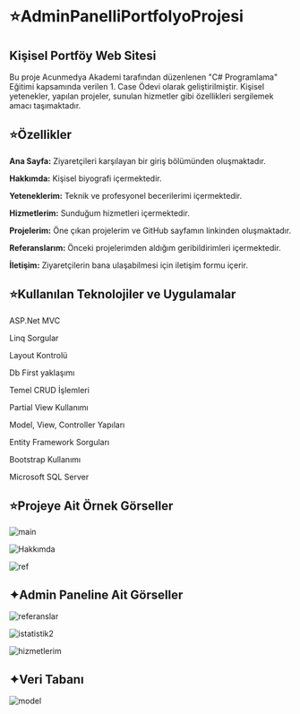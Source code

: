 # ⭐AdminPanelliPortfolyoProjesi
## Kişisel Portföy Web Sitesi


Bu proje Acunmedya Akademi tarafından düzenlenen "C# Programlama" Eğitimi kapsamında verilen 1. Case Ödevi olarak geliştirilmiştir.
Kişisel yetenekler, yapılan projeler, sunulan hizmetler gibi özellikleri sergilemek amacı taşımaktadır.

## ⭐Özellikler
**Ana Sayfa:** Ziyaretçileri karşılayan bir giriş bölümünden oluşmaktadır.

**Hakkımda:** Kişisel biyografi içermektedir.

**Yeteneklerim:** Teknik ve profesyonel becerilerimi içermektedir.

**Hizmetlerim:** Sunduğum hizmetleri içermektedir.

**Projelerim:** Öne çıkan projelerim ve GitHub sayfamın linkinden oluşmaktadır.

**Referanslarım:** Önceki projelerimden aldığım geribildirimleri içermektedir.

**İletişim:** Ziyaretçilerin bana ulaşabilmesi için iletişim formu içerir.

## ⭐Kullanılan Teknolojiler ve Uygulamalar
ASP.Net MVC

Linq Sorgular

Layout Kontrolü

Db First yaklaşımı

Temel CRUD İşlemleri


Partial View Kullanımı

Model, View, Controller Yapıları

Entity Framework Sorguları

Bootstrap Kullanımı

Microsoft SQL Server

## ⭐Projeye Ait Örnek Görseller

![main](https://github.com/user-attachments/assets/8ee2eba1-382d-4787-80c2-113155e0016c)

![Hakkımda](https://github.com/user-attachments/assets/0434f46b-df99-4291-9dce-afb13681be78)

![ref](https://github.com/user-attachments/assets/aab6eba8-b6cd-433a-9879-80491c98b8a9)

## ✦Admin Paneline Ait Görseller

![referanslar](https://github.com/user-attachments/assets/d31c9ef8-3086-437b-b6f7-285797e2e2c2)

![istatistik2](https://github.com/user-attachments/assets/5bd711bb-ac79-42e5-94ef-7d1d1c7063eb)

![hizmetlerim](https://github.com/user-attachments/assets/6cafd2a8-0474-4e09-942f-99ce71b8d9b1)


## ✦Veri Tabanı

![model](https://github.com/user-attachments/assets/34460963-dbc0-4bcb-ac66-2a3e521e7f25)
